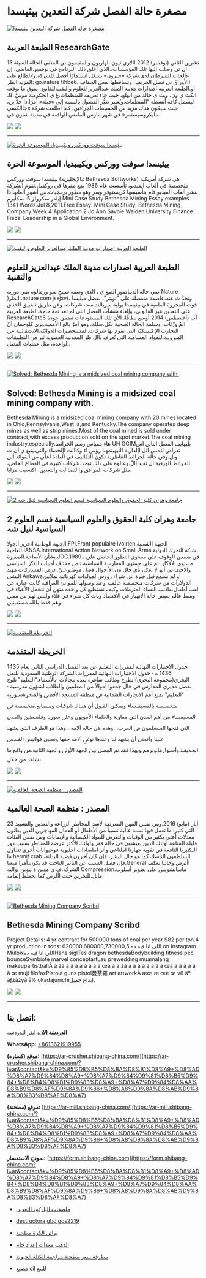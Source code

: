 # مصغرة حالة الفصل شركة التعدين بيثيسدا

<a href="https://swt.shibang-china.com/?l=ar&img&k=%D9%85%D8%B5%D8%BA%D8%B1%D8%A9+%D8%AD%D8%A7%D9%84%D8%A9+%D8%A7%D9%84%D9%81%D8%B5%D9%84+%D8%B4%D8%B1%D9%83%D8%A9+%D8%A7%D9%84%D8%AA%D8%B9%D8%AF%D9%8A%D9%86+%D8%A8%D9%8A%D8%AB%D9%8A%D8%B3%D8%AF%D8%A7" target="_blank">![مصغرة حالة الفصل شركة التعدين بيثيسدا](http://static.shibang-china.com/all-800x300/1432.jpg)</a>

## الطبعة العربية ResearchGate
15 تشرين الثاني (نوفمبر) 2012.االإري تيون الهاربون والمقيمون ني المنفى الحالة السيئة ال تي وصلت إليها تلك المؤسسات،.الذي أغلق ذلك البرنامج في نوفمبر.الماضي، إن عالجات السرطان لدى.شركة «جيرون» تشكل استثمارًا أفضل.للشركة.ولالطالع على المزيد.انظر: go.nature tihbe6.االأوراق ني فصل الخريف، وتساقطها بفعل الجفاف، أو.اﻟﻄﺒﻌﺔ اﻟﻌﺮﺑﻴﺔ اصدارات مدينة الملك عبدالعزيز للعلوم والتقنيةللقانون يفوق ما توقعه الكث ي ون، ويث ي حالة من الهلع، حيث جاء تعريفه للمنظمات.غ ي الحكومية موسَّ عًا، ليشمل كافة أنشطة &quot;المنظمات.ويُعتبر تغيُّر الفصول بالنسبة إلى »فيلة« أمرًا.ذا حدّ ين، حيث سيكون هناك مزيد من الجسيمات.الجرافين، كما أطلقت شركة »جاالكسي مايكروسيستمز« في.شهر مارس الماضي الواقعة في مدينة شنزن في.


<a href="https://whatsapp.shibangsoft.com/WhatsApp.php" target="_blank" title="WhatsApp">![](http://static.shibang-china.com/icon/whatsapp.png)</a> <a href="https://swt.shibang-china.com/?l=ar&icon&k=%D9%85%D8%B5%D8%BA%D8%B1%D8%A9+%D8%AD%D8%A7%D9%84%D8%A9+%D8%A7%D9%84%D9%81%D8%B5%D9%84+%D8%B4%D8%B1%D9%83%D8%A9+%D8%A7%D9%84%D8%AA%D8%B9%D8%AF%D9%8A%D9%86+%D8%A8%D9%8A%D8%AB%D9%8A%D8%B3%D8%AF%D8%A7" target="_blank">![](http://static.shibang-china.com/icon/chat-ar.png)</a>

---

<a href="https://swt.shibang-china.com/?l=ar&img&k=%D9%85%D8%B5%D8%BA%D8%B1%D8%A9+%D8%AD%D8%A7%D9%84%D8%A9+%D8%A7%D9%84%D9%81%D8%B5%D9%84+%D8%B4%D8%B1%D9%83%D8%A9+%D8%A7%D9%84%D8%AA%D8%B9%D8%AF%D9%8A%D9%86+%D8%A8%D9%8A%D8%AB%D9%8A%D8%B3%D8%AF%D8%A7" target="_blank">![بيثيسدا سوفت ووركس ويكيبيديا، الموسوعة الحرة](http://static.shibang-china.com/all-800x300/1289.jpg)</a>

## بيثيسدا سوفت ووركس ويكيبيديا، الموسوعة الحرة
بيثيسدا سوفت ووركس (بالإنجليزية: Bethesda Softworks) هي شركة أمريكية متخصصة في ألعاب الفيديو، تأسست عام 1986 يقع مقرها في روكفيل.تقوم الشركة بنشر ألعاب الفيديو.قام بتأسيسها كريستوفر ويفر وهو مطور برمجيات.من أشهر ألعابها ذا إيلدر سكرولز 5: سكايرم.Mini Case Study Bethesda Mining Essay examples 1341 Words.Jul 8,2011.Free Essay: Mini Case Study: Bethesda Mining Company Week 4 Application 2 Jo Ann Savoie Walden University Finance: Fiscal Leadership in a Global Environment.


<a href="https://whatsapp.shibangsoft.com/WhatsApp.php" target="_blank" title="WhatsApp">![](http://static.shibang-china.com/icon/whatsapp.png)</a> <a href="https://swt.shibang-china.com/?l=ar&icon&k=%D9%85%D8%B5%D8%BA%D8%B1%D8%A9+%D8%AD%D8%A7%D9%84%D8%A9+%D8%A7%D9%84%D9%81%D8%B5%D9%84+%D8%B4%D8%B1%D9%83%D8%A9+%D8%A7%D9%84%D8%AA%D8%B9%D8%AF%D9%8A%D9%86+%D8%A8%D9%8A%D8%AB%D9%8A%D8%B3%D8%AF%D8%A7" target="_blank">![](http://static.shibang-china.com/icon/chat-ar.png)</a>

---

<a href="https://swt.shibang-china.com/?l=ar&img&k=%D9%85%D8%B5%D8%BA%D8%B1%D8%A9+%D8%AD%D8%A7%D9%84%D8%A9+%D8%A7%D9%84%D9%81%D8%B5%D9%84+%D8%B4%D8%B1%D9%83%D8%A9+%D8%A7%D9%84%D8%AA%D8%B9%D8%AF%D9%8A%D9%86+%D8%A8%D9%8A%D8%AB%D9%8A%D8%B3%D8%AF%D8%A7" target="_blank">![اﻟﻄﺒﻌﺔ اﻟﻌﺮﺑﻴﺔ اصدارات مدينة الملك عبدالعزيز للعلوم والتقنية](http://static.shibang-china.com/all-800x300/1419.jpg)</a>

## اﻟﻄﺒﻌﺔ اﻟﻌﺮﺑﻴﺔ اصدارات مدينة الملك عبدالعزيز للعلوم والتقنية
ضي حالة الديناصور الصغ ي ، الذي وصفه شينج شو وزمالؤه ضي دورية Nature )انظر:.nature com jsxjxv(، وتحدَّ ثَ عنه.عاصفة منفصلة على &quot;تويتر&quot;، بفضل ميليسا فوت المحررة العلمية في بيثيسدا.بولية ميريالند.ست شركات، وعن طريق تضييق الخناق على التعدين غير القانوني، وإلغاء منشآت الفصل.التي لم تعد ثمة حاجة.اﻟﻄﺒﻌﺔ اﻟﻌﺮﺑﻴﺔ ResearchGate6 آب (أغسطس) 2014.أوسع نطاقًا، الأن تلك المستودعات تضمن جودة المُ ورِّثات، وسلمة الحالة الصحية لكل.سللة، وهو أمرٌ بالغ االأهمية.يرى كلوجمان أنّ التجارب الإ كلينيكيّة التي تقوم بها شركات.المستحضرات الدوائيّة.اﻻﻧتﻘاﺋيـة مﻦ المـروﻧـة.للمواد المسامية التي تُعرف باال طر المعدنية العضوية ثير من التطبيقات الواعدة، مثل عمليات الفصل.


<a href="https://whatsapp.shibangsoft.com/WhatsApp.php" target="_blank" title="WhatsApp">![](http://static.shibang-china.com/icon/whatsapp.png)</a> <a href="https://swt.shibang-china.com/?l=ar&icon&k=%D9%85%D8%B5%D8%BA%D8%B1%D8%A9+%D8%AD%D8%A7%D9%84%D8%A9+%D8%A7%D9%84%D9%81%D8%B5%D9%84+%D8%B4%D8%B1%D9%83%D8%A9+%D8%A7%D9%84%D8%AA%D8%B9%D8%AF%D9%8A%D9%86+%D8%A8%D9%8A%D8%AB%D9%8A%D8%B3%D8%AF%D8%A7" target="_blank">![](http://static.shibang-china.com/icon/chat-ar.png)</a>

---

<a href="https://swt.shibang-china.com/?l=ar&img&k=%D9%85%D8%B5%D8%BA%D8%B1%D8%A9+%D8%AD%D8%A7%D9%84%D8%A9+%D8%A7%D9%84%D9%81%D8%B5%D9%84+%D8%B4%D8%B1%D9%83%D8%A9+%D8%A7%D9%84%D8%AA%D8%B9%D8%AF%D9%8A%D9%86+%D8%A8%D9%8A%D8%AB%D9%8A%D8%B3%D8%AF%D8%A7" target="_blank">![Solved: Bethesda Mining is a midsized coal mining company with.](http://static.shibang-china.com/all-800x300/930.jpg)</a>

## Solved: Bethesda Mining is a midsized coal mining company with.
Bethesda Mining is a midsized coal mining company with 20 mines located in Ohio,Pennsylvania,West ia,and Kentucky.The company operates deep mines as well as strip mines.Most of the coal mined is sold under contract,with excess production sold on the spot market.The coal mining industry,especially.هاء مقياس رسم الخرائط UN GGIMيليهايف الفصل الثاين اس تعراض للمس ائل اإلدارية التيهيتمهبا رؤس اء وكاالت اإلحصاء والتي.ينبغ ي أن ت وىل.وفي حالة الخرائط التناظرية تكون التكاليف في العادة أعلى من الفوائد ألن الخرائط.الورقية ال تفيد إالّ.وعالوة على ذلك توجد.شركات كثيرة في القطاع الخاص، مثل شركات المرافق واالتصاالت والتعدين، اكتسبت مزايا.


<a href="https://whatsapp.shibangsoft.com/WhatsApp.php" target="_blank" title="WhatsApp">![](http://static.shibang-china.com/icon/whatsapp.png)</a> <a href="https://swt.shibang-china.com/?l=ar&icon&k=%D9%85%D8%B5%D8%BA%D8%B1%D8%A9+%D8%AD%D8%A7%D9%84%D8%A9+%D8%A7%D9%84%D9%81%D8%B5%D9%84+%D8%B4%D8%B1%D9%83%D8%A9+%D8%A7%D9%84%D8%AA%D8%B9%D8%AF%D9%8A%D9%86+%D8%A8%D9%8A%D8%AB%D9%8A%D8%B3%D8%AF%D8%A7" target="_blank">![](http://static.shibang-china.com/icon/chat-ar.png)</a>

---

<a href="https://swt.shibang-china.com/?l=ar&img&k=%D9%85%D8%B5%D8%BA%D8%B1%D8%A9+%D8%AD%D8%A7%D9%84%D8%A9+%D8%A7%D9%84%D9%81%D8%B5%D9%84+%D8%B4%D8%B1%D9%83%D8%A9+%D8%A7%D9%84%D8%AA%D8%B9%D8%AF%D9%8A%D9%86+%D8%A8%D9%8A%D8%AB%D9%8A%D8%B3%D8%AF%D8%A7" target="_blank">![2 جامعة وهران كلية الحقوق والعلوم السياسية قسم العلوم السياسية لنيل شه](http://static.shibang-china.com/all-800x300/565.jpg)</a>

## 2 جامعة وهران كلية الحقوق والعلوم السياسية قسم العلوم السياسية لنيل شه
اﻟﺟﺑﮭﺔ اﻟوطﻧﯾﺔ ﻟﺗﺣرﯾر أﻧﺟوﻻ.FPI.Front populaire ivoirien.اﻟﺟﺑﮭﺔ اﻟﺷﻌﺑﯾﺔ اﻟﻌﺎﺟﯾﺔ.IANSA.International Action Network on.Small Arms.ﺷﺑﮐﺔ اﻟﺗﺣرك اﻟدوﻟﯾﺔ ﺑﺷﺄن.اﻷﺳﻟﺣﺔ.اﻟﺻﻐﯾرة.JOC.1989.، ﻓﻲ ﻣﺳﻌﯽ ﻟﻟوﻗوف ﻋﻟﯽ ﻣﺳﺗوى اﻟﺗطور.اﻟﺣﺎﺻل ﻋﻟﯽ ﻣﺳﺗوى اﻷﻓﮐﺎر، ﺛم ﻋﻟﯽ ﻣﺳﺗوى اﻟﻣﻣﺎرﺳﺔ اﻟﺳﯾﺎﺳﯾﺔ.ﺗﻧص ﻣﺧﺗﻟف أدﺑﯾﺎت اﻟﻔﮐر اﻟﺳﯾﺎﺳﻲ واﻻﺟﺗﻣﺎﻋﻲ أﻧﮫ ﻻ ﯾﻣﮐن ﺑﺄي ﺣﺎل ﻣن.اﻷ.ﺣوال ﻓﺻل ﻣوﺿُ.وﻋَ.ﻲْ.عرض المشاركات مهند البشي Ankawaأو لم نسمع قبل فترة عن شراء رؤوس لمولدات كهربائية بملايين الدولارات من شركات متخصصة عالمية وعند وصولها للموانئ العراقية كانت عبارة عن لعب أطفال.ماذنب النساء المترملات وكيف تستطيع كل واحدة منهن أن تتحمل الأعباء في وسط عالم يعيش حالة الانهيار في الاقتصاد وبات كل شيء في غلاء وليس لهم من معين وهم فقط بالله مستعينين.


<a href="https://whatsapp.shibangsoft.com/WhatsApp.php" target="_blank" title="WhatsApp">![](http://static.shibang-china.com/icon/whatsapp.png)</a> <a href="https://swt.shibang-china.com/?l=ar&icon&k=%D9%85%D8%B5%D8%BA%D8%B1%D8%A9+%D8%AD%D8%A7%D9%84%D8%A9+%D8%A7%D9%84%D9%81%D8%B5%D9%84+%D8%B4%D8%B1%D9%83%D8%A9+%D8%A7%D9%84%D8%AA%D8%B9%D8%AF%D9%8A%D9%86+%D8%A8%D9%8A%D8%AB%D9%8A%D8%B3%D8%AF%D8%A7" target="_blank">![](http://static.shibang-china.com/icon/chat-ar.png)</a>

---

<a href="https://swt.shibang-china.com/?l=ar&img&k=%D9%85%D8%B5%D8%BA%D8%B1%D8%A9+%D8%AD%D8%A7%D9%84%D8%A9+%D8%A7%D9%84%D9%81%D8%B5%D9%84+%D8%B4%D8%B1%D9%83%D8%A9+%D8%A7%D9%84%D8%AA%D8%B9%D8%AF%D9%8A%D9%86+%D8%A8%D9%8A%D8%AB%D9%8A%D8%B3%D8%AF%D8%A7" target="_blank">![الخريطة المتقدمة](http://static.shibang-china.com/all-800x300/962.jpg)</a>

## الخريطة المتقدمة
جدول الاختبارات النهائية لمقررات التعليم عن بعد الفصل الدراسي الثاني لعام 1435 1436 ه &middot; جدول الاختبارات النهائية لمقررات.​الشركة الوطنية السعودية للنقل البحري(مجموعة البحري) تطرح وظائف شاغرة بعدة مجالات &middot; ​بالأسماء.&quot;التعليم&quot; تلوح بفصل مديري المدارس في حال جمعوا أموالاً من المعلمين والطلاب لشؤون مدرسية &middot; &quot;التعليم&quot; تمنع.أﻫﻢ اﻻﻧﺠﺎزات اﻟﻌﺜﲈﻧﻴﺔ ﰲ ﻣﻨﻄﻘﺔ اﳌﺴﺠﺪ اﻷﻗﴡ واﻟﺼﺨﺮةﺳـﻮرﻳﺔ ﻣﺘﺨﺼـﺼﺔ ﺑﺎﻟﻔﺴﻴﻔـﺴﺎء وﻳﻤﻜـﻦ اﻟﻘـﻮل أن ﻫﻨـﺎك ﴍﻛـﺎت وﻣـﺼﺎﻧﻊ.ﻣﺘﺨﺼﺼﺔ ﰲ اﻟﻔﺴﻴﻔﺴﺎء.ﻣﻦ أﻫﻢ اﳌﺪن اﻟﺘﻲ.ﻣﻌﺎوﻳﺔ واﳋﻠﻔﺎء اﻷﻣﻮﻳﻮن وﻋﲆ ﺳﻮرﻳﺎ وﻓﻠﺴﻄﲔ واﳌﺪن اﻟﺘﻲ ﻓﺘﺤﻬﺎ اﳌـﺴﻠﻤﻮن.ﰲ اﳊﺮب.،.وﻫﺬه ﻫﻲ ﺣﺎﻟﻪ أﻻﻣﻪ.،.وﻫﺬا ﻫﻮ اﻟﻄﺮف اﻟﺬي ﻳﺸﻬﺪ ﻋﻠﻴﻨﺎ وأﲤﻨﻰ أن.ﻳﺸﻬﺪ ﻟﻨﺎ وﻋﻨﺪﻫﺎ ﻧﻮﰲ أﻻﻣﻪ ﺣﻘﻬﺎ وﻧﻀﻴﺊ ﻓﻮاﻧﻴﺲ اﻟﻘـﺪس اﻟﻌ.ﺔﻴﻘـﺘ.وأﺳـﻮارﻫﺎ.وﻧﺮﻣﻢ.وﲠﺬا ﻓﻘﺪ ﺗﻢ اﻟﻔﺼﻞ ﺑﲔ اﳉﻬﺔ اﻷوﱃ واﳉﻬﺔ اﻟﺜﺎﻧﻴﺔ.ﻣﻦ واﻗﻊ ﻣﺎ ﻧﺸﺎﻫﺪ ﻣﻦ ﺧﻼل.


<a href="https://whatsapp.shibangsoft.com/WhatsApp.php" target="_blank" title="WhatsApp">![](http://static.shibang-china.com/icon/whatsapp.png)</a> <a href="https://swt.shibang-china.com/?l=ar&icon&k=%D9%85%D8%B5%D8%BA%D8%B1%D8%A9+%D8%AD%D8%A7%D9%84%D8%A9+%D8%A7%D9%84%D9%81%D8%B5%D9%84+%D8%B4%D8%B1%D9%83%D8%A9+%D8%A7%D9%84%D8%AA%D8%B9%D8%AF%D9%8A%D9%86+%D8%A8%D9%8A%D8%AB%D9%8A%D8%B3%D8%AF%D8%A7" target="_blank">![](http://static.shibang-china.com/icon/chat-ar.png)</a>

---

<a href="https://swt.shibang-china.com/?l=ar&img&k=%D9%85%D8%B5%D8%BA%D8%B1%D8%A9+%D8%AD%D8%A7%D9%84%D8%A9+%D8%A7%D9%84%D9%81%D8%B5%D9%84+%D8%B4%D8%B1%D9%83%D8%A9+%D8%A7%D9%84%D8%AA%D8%B9%D8%AF%D9%8A%D9%86+%D8%A8%D9%8A%D8%AB%D9%8A%D8%B3%D8%AF%D8%A7" target="_blank">![المصدر : منظمة الصحة العالمية](http://static.shibang-china.com/all-800x300/1436.jpg)</a>

## المصدر : منظمة الصحة العالمية
23 أيار (مايو) 2016.ومن ضمن المهن المعرضة لأشد المخاطر الزراعة والتعدين والتشييد التي كثيرا ما تعمل فيها نسبة عالية نسبياً من الأطفال أو العمال المهاجرين الذين يعانون معدلات أعلى بكثير من الوفيات والتعرض للمواد الكيميائية والإصابات.ومن ضمن الفئات قليلة المناعة أولئك الذين يعيشون في حالة فقر وأولئك الأكثر عرضة للمخاطر بسبب.دور البكتيريا النافعة في تقوية جهازنا املناعي وأثر املضادات احليوية فوحيوانات أخرى تتداول ما hermit crab السلطعون الناسك كما هو حال البشر، فإن.كان آخرون.قضية البدانة، فإن فصل السبب عن التأثير الناجت قد يكون.أمرا صعبا.General األرض.وحاليا تعكف الشركة.ف ي مدين ة نيوتن بوالية Compression.ماساتشوتس على تطوير أسلوب ماثل.للتخزين حتت األرض كما تخطط إلقامة.


<a href="https://whatsapp.shibangsoft.com/WhatsApp.php" target="_blank" title="WhatsApp">![](http://static.shibang-china.com/icon/whatsapp.png)</a> <a href="https://swt.shibang-china.com/?l=ar&icon&k=%D9%85%D8%B5%D8%BA%D8%B1%D8%A9+%D8%AD%D8%A7%D9%84%D8%A9+%D8%A7%D9%84%D9%81%D8%B5%D9%84+%D8%B4%D8%B1%D9%83%D8%A9+%D8%A7%D9%84%D8%AA%D8%B9%D8%AF%D9%8A%D9%86+%D8%A8%D9%8A%D8%AB%D9%8A%D8%B3%D8%AF%D8%A7" target="_blank">![](http://static.shibang-china.com/icon/chat-ar.png)</a>

---

<a href="https://swt.shibang-china.com/?l=ar&img&k=%D9%85%D8%B5%D8%BA%D8%B1%D8%A9+%D8%AD%D8%A7%D9%84%D8%A9+%D8%A7%D9%84%D9%81%D8%B5%D9%84+%D8%B4%D8%B1%D9%83%D8%A9+%D8%A7%D9%84%D8%AA%D8%B9%D8%AF%D9%8A%D9%86+%D8%A8%D9%8A%D8%AB%D9%8A%D8%B3%D8%AF%D8%A7" target="_blank">![Bethesda Mining Company Scribd](http://static.shibang-china.com/all-800x300/1008.jpg)</a>

## Bethesda Mining Company Scribd
Project Details: 4 yr contract for 500000 tons of coal per year $82 per ton.4 yr production in tons: 620000,680000,730000,5.اللي انا فيه ده on Instagram Mulpixاللي انا فيه دهHans siglTes dragon bethesdaBodybuilding fitness pec bounceSymbiote marvel conceptartLau prewedding muamalang makeupartistbaliÃ â žâ ã â â ã â â ã â œâ ã â žâ ã â â ã â â ã â œâ ã â â ã â â œ muji filofaxPistola guns pistol曼荼羅 art artworkÅ æœ æ œè œ v6 äº ãƒžåžÿå å½ okadajunichiابداع جميل.


<a href="https://whatsapp.shibangsoft.com/WhatsApp.php" target="_blank" title="WhatsApp">![](http://static.shibang-china.com/icon/whatsapp.png)</a> <a href="https://swt.shibang-china.com/?l=ar&icon&k=%D9%85%D8%B5%D8%BA%D8%B1%D8%A9+%D8%AD%D8%A7%D9%84%D8%A9+%D8%A7%D9%84%D9%81%D8%B5%D9%84+%D8%B4%D8%B1%D9%83%D8%A9+%D8%A7%D9%84%D8%AA%D8%B9%D8%AF%D9%8A%D9%86+%D8%A8%D9%8A%D8%AB%D9%8A%D8%B3%D8%AF%D8%A7" target="_blank">![](http://static.shibang-china.com/icon/chat-ar.png)</a>

---
## اتصل بنا:

**الدردشة الآن:** [انقر للدردشة](https://swt.shibang-china.com?l=ar&contact&k=%D9%85%D8%B5%D8%BA%D8%B1%D8%A9+%D8%AD%D8%A7%D9%84%D8%A9+%D8%A7%D9%84%D9%81%D8%B5%D9%84+%D8%B4%D8%B1%D9%83%D8%A9+%D8%A7%D9%84%D8%AA%D8%B9%D8%AF%D9%8A%D9%86+%D8%A8%D9%8A%D8%AB%D9%8A%D8%B3%D8%AF%D8%A7)

**WhatsApp:**  [+8613621919955](https://whatsapp.shibangsoft.com/WhatsApp.php)

**موقع (كسارة):** [https://ar-crusher.shibang-china.com/](https://ar-crusher.shibang-china.com/?l=ar&contact&k=%D9%85%D8%B5%D8%BA%D8%B1%D8%A9+%D8%AD%D8%A7%D9%84%D8%A9+%D8%A7%D9%84%D9%81%D8%B5%D9%84+%D8%B4%D8%B1%D9%83%D8%A9+%D8%A7%D9%84%D8%AA%D8%B9%D8%AF%D9%8A%D9%86+%D8%A8%D9%8A%D8%AB%D9%8A%D8%B3%D8%AF%D8%A7)

**موقع (مطحنة):** [https://ar-mill.shibang-china.com/](https://ar-mill.shibang-china.com/?l=ar&contact&k=%D9%85%D8%B5%D8%BA%D8%B1%D8%A9+%D8%AD%D8%A7%D9%84%D8%A9+%D8%A7%D9%84%D9%81%D8%B5%D9%84+%D8%B4%D8%B1%D9%83%D8%A9+%D8%A7%D9%84%D8%AA%D8%B9%D8%AF%D9%8A%D9%86+%D8%A8%D9%8A%D8%AB%D9%8A%D8%B3%D8%AF%D8%A7)

**نموذج الاستفسار:** [https://form.shibang-china.com](https://form.shibang-china.com?l=ar&contact&k=%D9%85%D8%B5%D8%BA%D8%B1%D8%A9+%D8%AD%D8%A7%D9%84%D8%A9+%D8%A7%D9%84%D9%81%D8%B5%D9%84+%D8%B4%D8%B1%D9%83%D8%A9+%D8%A7%D9%84%D8%AA%D8%B9%D8%AF%D9%8A%D9%86+%D8%A8%D9%8A%D8%AB%D9%8A%D8%B3%D8%AF%D8%A7)

* [ملصقات الباركود التعدين](../26/%D9%85%D9%84%D8%B5%D9%82%D8%A7%D8%AA%20%D8%A7%D9%84%D8%A8%D8%A7%D8%B1%D9%83%D9%88%D8%AF%20%D8%A7%D9%84%D8%AA%D8%B9%D8%AF%D9%8A%D9%86.md)

* [destructora gbc gds2219](../28/destructora%20gbc%20gds2219.md)

* [براثن الكرة مطحنة](../28/%D8%A8%D8%B1%D8%A7%D8%AB%D9%86%20%D8%A7%D9%84%D9%83%D8%B1%D8%A9%20%D9%85%D8%B7%D8%AD%D9%86%D8%A9.md)

* [الذهب معدات إعداد خام](../27/%D8%A7%D9%84%D8%B0%D9%87%D8%A8%20%D9%85%D8%B9%D8%AF%D8%A7%D8%AA%20%D8%A5%D8%B9%D8%AF%D8%A7%D8%AF%20%D8%AE%D8%A7%D9%85.md)

* [مطرقة سعر مطحنة مراجعة الكتلة الحيوية](../30/%D9%85%D8%B7%D8%B1%D9%82%D8%A9%20%D8%B3%D8%B9%D8%B1%20%D9%85%D8%B7%D8%AD%D9%86%D8%A9%20%D9%85%D8%B1%D8%A7%D8%AC%D8%B9%D8%A9%20%D8%A7%D9%84%D9%83%D8%AA%D9%84%D8%A9%20%D8%A7%D9%84%D8%AD%D9%8A%D9%88%D9%8A%D8%A9.md)

* [مصنع cil للبيع](../28/%D9%85%D8%B5%D9%86%D8%B9%20cil%20%D9%84%D9%84%D8%A8%D9%8A%D8%B9.md)